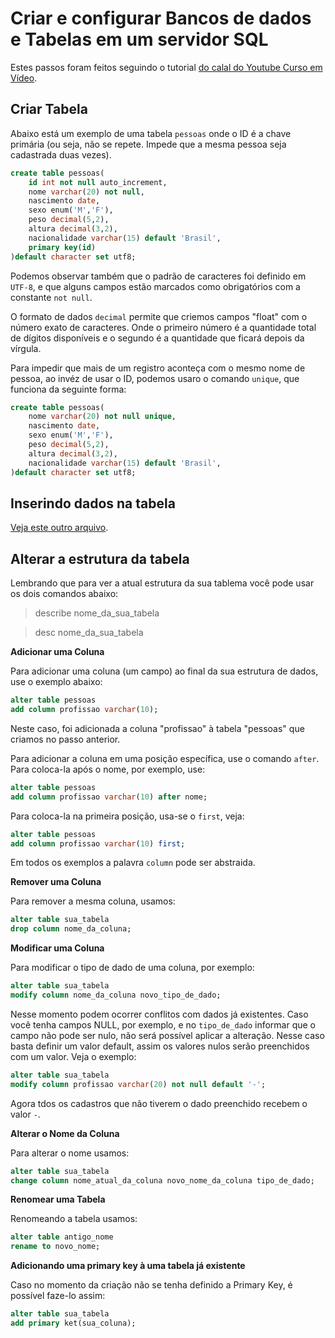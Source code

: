 # Criar e configurar Bancos de dados e Tabelas em um servidor SQL

Estes passos foram feitos seguindo o tutorial [do calal do Youtube Curso em Vídeo](https://www.youtube.com/channel/UCrWvhVmt0Qac3HgsjQK62FQ).

## Criar Tabela

Abaixo está um exemplo de uma tabela `pessoas` onde o ID é a chave primária (ou seja, não se repete. Impede que a mesma pessoa seja cadastrada duas vezes).

```sql
create table pessoas(
    id int not null auto_increment,
    nome varchar(20) not null,
    nascimento date,
    sexo enum('M','F'),
    peso decimal(5,2),
    altura decimal(3,2),
    nacionalidade varchar(15) default 'Brasil',
    primary key(id)
)default character set utf8;
```

Podemos observar também que o padrão de caracteres foi definido em `UTF-8`, e que alguns campos estão marcados como obrigatórios com a constante `not null`.

O formato de dados `decimal` permite que criemos campos "float" com o número exato de caracteres. Onde o primeiro número é a quantidade total de dígitos disponíveis e o segundo é a quantidade que ficará depois da vírgula.

Para impedir que mais de um registro aconteça com o mesmo nome de pessoa, ao invéz de usar o ID, podemos usaro o comando `unique`, que funciona da seguinte forma:

```sql
create table pessoas(
    nome varchar(20) not null unique,
    nascimento date,
    sexo enum('M','F'),
    peso decimal(5,2),
    altura decimal(3,2),
    nacionalidade varchar(15) default 'Brasil',
)default character set utf8;
```

## Inserindo dados na tabela

[Veja este outro arquivo](inserindo_e_alterando_dados.md).


## Alterar a estrutura da tabela

Lembrando que para ver a atual estrutura da sua tablema você pode usar os dois comandos abaixo:

> describe nome_da_sua_tabela

> desc nome_da_sua_tabela

**Adicionar uma Coluna**

Para adicionar uma coluna (um campo) ao final da sua estrutura de dados, use o exemplo abaixo:

```sql
alter table pessoas
add column profissao varchar(10);
```

Neste caso, foi adicionada a coluna "profissao" à tabela "pessoas" que criamos no passo anterior.

Para adicionar a coluna em uma posição específica, use o comando `after`. Para coloca-la após o nome, por exemplo, use:

```sql
alter table pessoas
add column profissao varchar(10) after nome;
```

Para coloca-la na primeira posição, usa-se o `first`, veja:

```sql
alter table pessoas
add column profissao varchar(10) first;
```

Em todos os exemplos a palavra `column` pode ser abstraida.

**Remover uma Coluna**

Para remover a mesma coluna, usamos:

```sql
alter table sua_tabela
drop column nome_da_coluna;
```

**Modificar uma Coluna**

Para modificar o tipo de dado de uma coluna, por exemplo:

```sql
alter table sua_tabela
modify column nome_da_coluna novo_tipo_de_dado;
```

Nesse momento podem ocorrer conflitos com dados já existentes.
Caso você tenha campos NULL, por exemplo, e no `tipo_de_dado` informar que o campo não pode ser nulo, não será possível aplicar a alteração. Nesse caso basta definir um valor default, assim os valores nulos serão preenchidos com um valor. Veja o exemplo:

```sql
alter table sua_tabela
modify column profissao varchar(20) not null default '-';
```

Agora tdos os cadastros que não tiverem o dado preenchido recebem o valor `-`.


**Alterar o Nome da Coluna** 

Para alterar o nome usamos:

```sql
alter table sua_tabela
change column nome_atual_da_coluna novo_nome_da_coluna tipo_de_dado;
```

**Renomear uma Tabela**

Renomeando a tabela usamos:

```sql
alter table antigo_nome
rename to novo_nome;
```
**Adicionando uma primary key à uma tabela já existente**

Caso no momento da criação não se tenha definido a Primary Key, é possível faze-lo assim:

```sql
alter table sua_tabela
add primary ket(sua_coluna);
```


